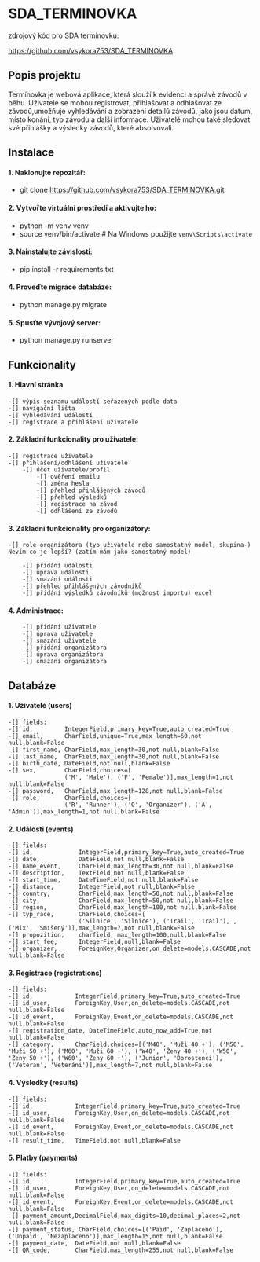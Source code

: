 # SDA_TERMINOVKA

zdrojový kód pro SDA terminovku:

https://github.com/vsykora753/SDA_TERMINOVKA

## Popis projektu
Termínovka je webová aplikace, která slouží k evidenci a správě závodů v běhu. Uživatelé se mohou registrovat, přihlašovat a odhlašovat ze závodů,umožňuje vyhledávání a zobrazení detailů závodů, jako jsou datum, místo konání, typ závodu a další informace. Uživatelé mohou také sledovat své přihlášky a výsledky závodů, které absolvovali.

## Instalace
#### 1. Naklonujte repozitář:
   -   git clone https://github.com/vsykora753/SDA_TERMINOVKA.git
#### 2. Vytvořte virtuální prostředí a aktivujte ho:
   -   python -m venv venv
   -   source venv/bin/activate  # Na Windows použijte `venv\Scripts\activate`
#### 3. Nainstalujte závislosti:
   -   pip install -r requirements.txt
#### 4. Proveďte migrace databáze:
   -   python manage.py migrate
#### 5. Spusťte vývojový server:
   -   python manage.py runserver


## Funkcionality

#### 1. Hlavní stránka 
    -[] výpis seznamu událostí seřazených podle data   
    -[] navigační lišta    
    -[] vyhledávání událostí
    -[] registrace a přihlášení uživatele

#### 2. Základní funkcionality pro uživatele:
    -[] registrace uživatele
    -[] přihlášení/odhlášení uživatele
        -[] účet uživatele/profil
            -[] ověření emailu
            -[] změna hesla
            -[] přehled přihlášených závodů
            -[] přehled výsledků
            -[] registrace na závod
            -[] odhlášení ze závodů

#### 3. Základní funkcionality pro organizátory:

    -[] role organizátora (typ uživatele nebo samostatný model, skupina-) Nevím co je lepší? (zatím mám jako samostatný model)

        -[] přidání události
        -[] úprava události
        -[] smazání události
        -[] přehled přihlášených závodníků
        -[] přidání výsledků závodníků (možnost importu) excel


#### 4. Administrace:
        -[] přidání uživatele
        -[] úprava uživatele
        -[] smazání uživatele
        -[] přidání organizátora
        -[] úprava organizátora
        -[] smazání organizátora

## Databáze

#### 1. Uživatelé (users)
    -[] fields:
    -[] id,         IntegerField,primary_key=True,auto_created=True
    -[] email,      CharField,unique=True,max_length=60,not null,blank=False
    -[] first_name, CharField,max_length=30,not null,blank=False
    -[] last_name,  CharField,max_length=30,not null,blank=False
    -[] birth_date, DateField,not null,blank=False
    -[] sex,        CharField,choices=[
                    ('M', 'Male'), ('F', 'Female')],max_length=1,not null,blank=False
    -[] password,   CharField,max_length=128,not null,blank=False
    -[] role,       CharField,choices=[
                    ('R', 'Runner'), ('O', 'Organizer'), ('A', 'Admin')],max_length=1,not null,blank=False

    
#### 2. Události (events)  
    -[] fields:
    -[] id,             IntegerField,primary_key=True,auto_created=True
    -[] date,           DateField,not null,blank=False
    -[] name_event,     CharField,max_length=30,not null,blank=False 
    -[] description,    TextField,not null,blank=False 
    -[] start_time,     DateTimeField,not null,blank=False
    -[] distance,       IntegerField,not null,blank=False
    -[] country,        CharField,max_length=50,not null,blank=False
    -[] city,           CharField,max_length=50,not null,blank=False      
    -[] region,         CharField,max_length=100,not null,blank=False
    -[] typ_race,       CharField,choices=[
                        ('Silnice', 'Silnice'), ('Trail', 'Trail'), , ('Mix', 'Smíšený')],max_length=7,not null,blank=False
    -[] propozition,    charfield, max_length=100,null,blank=False
    -[] start_fee,      IntegerField,null,blank=False
    -[] organizer,      ForeignKey,Organizer,on_delete=models.CASCADE,not null,blank=False
  
#### 3. Registrace (registrations)
    -[] fields:
    -[] id,            IntegerField,primary_key=True,auto_created=True
    -[] id_user,       ForeignKey,User,on_delete=models.CASCADE,not null,blank=False
    -[] id_event,      ForeignKey,Event,on_delete=models.CASCADE,not null,blank=False   
    -[] registration_date, DateTimeField,auto_now_add=True,not null,blank=False 
    -[] category,      CharField,choices=[('M40', 'Muži 40 +'), ('M50', 'Muži 50 +'), ('M60', 'Muži 60 +'), ('W40', 'Ženy 40 +'), ('W50', 'Ženy 50 +'), ('W60', 'Ženy 60 +'), ('Junior', 'Dorostenci'), ('Veteran', 'Veteráni')],max_length=7,not null,blank=False
    


#### 4. Výsledky (results)
    -[] fields:
    -[] id,            IntegerField,primary_key=True,auto_created=True
    -[] id_user,       ForeignKey,User,on_delete=models.CASCADE,not null,blank=False
    -[] id_event,      ForeignKey,Event,on_delete=models.CASCADE,not null,blank=False      
    -[] result_time,   TimeField,not null,blank=False


#### 5. Platby (payments)
    -[] fields:
    -[] id,            IntegerField,primary_key=True,auto_created=True
    -[] id_user,       ForeignKey,User,on_delete=models.CASCADE,not null,blank=False
    -[] id_event,      ForeignKey,Event,on_delete=models.CASCADE,not null,blank=False
    -[] payment_amount,DecimalField,max_digits=10,decimal_places=2,not null,blank=False
    -[] payment_status, CharField,choices=[('Paid', 'Zaplaceno'), ('Unpaid', 'Nezaplaceno')],max_length=15,not null,blank=False
    -[] payment_date,  DateField,not null,blank=False
    -[] QR_code,       CharField,max_length=255,not null,blank=False



